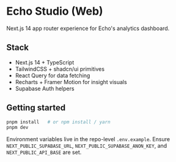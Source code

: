 # Echo Studio (Web)

Next.js 14 app router experience for Echo's analytics dashboard.

## Stack

- Next.js 14 + TypeScript
- TailwindCSS + shadcn/ui primitives
- React Query for data fetching
- Recharts + Framer Motion for insight visuals
- Supabase Auth helpers

## Getting started

```bash
pnpm install   # or npm install / yarn
pnpm dev
```

Environment variables live in the repo-level `.env.example`. Ensure `NEXT_PUBLIC_SUPABASE_URL`, `NEXT_PUBLIC_SUPABASE_ANON_KEY`, and `NEXT_PUBLIC_API_BASE` are set.
